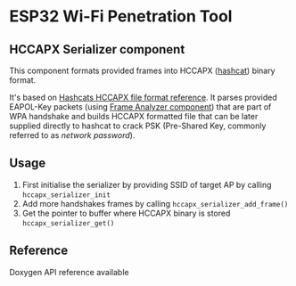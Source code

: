 # ESP32 Wi-Fi Penetration Tool
## HCCAPX Serializer component

This component formats provided frames into HCCAPX ([hashcat](https://hashcat.net/hashcat/)) binary format.

It's based on [Hashcats HCCAPX file format reference](https://hashcat.net/wiki/doku.php?id=hccapx).
It parses provided EAPOL-Key packets (using [Frame Analyzer component](../frame_analyzer)) that are part of WPA handshake and builds HCCAPX formatted file that can be 
later supplied directly to hashcat to crack PSK (Pre-Shared Key, commonly referred to as *network password*).

## Usage
1. First initialise the serializer by providing SSID of target AP by calling `hccapx_serializer_init`
1. Add more handshakes frames by calling `hccapx_serializer_add_frame()`
1. Get the pointer to buffer where HCCAPX binary is stored `hccapx_serializer_get()`

## Reference
Doxygen API reference available